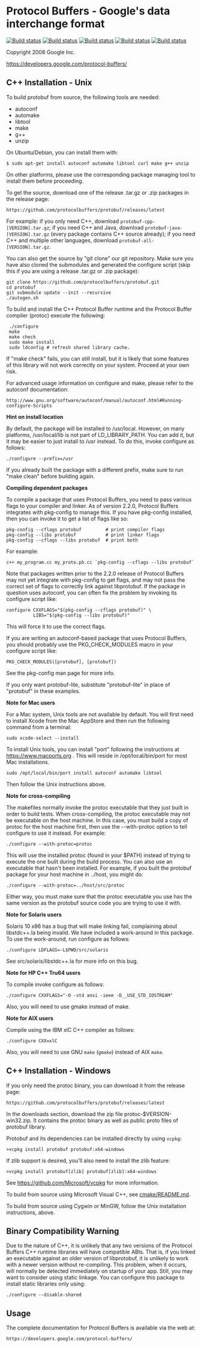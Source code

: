 Protocol Buffers - Google's data interchange format
===================================================

[![Build status](https://storage.googleapis.com/protobuf-kokoro-results/status-badge/linux-cpp_distcheck.png)](https://fusion.corp.google.com/projectanalysis/current/KOKORO/prod:protobuf%2Fgithub%2Fmaster%2Fubuntu%2Fcpp_distcheck%2Fcontinuous) [![Build status](https://storage.googleapis.com/protobuf-kokoro-results/status-badge/linux-bazel.png)](https://fusion.corp.google.com/projectanalysis/current/KOKORO/prod:protobuf%2Fgithub%2Fmaster%2Fubuntu%2Fbazel%2Fcontinuous) [![Build status](https://storage.googleapis.com/protobuf-kokoro-results/status-badge/macos-cpp.png)](https://fusion.corp.google.com/projectanalysis/current/KOKORO/prod:protobuf%2Fgithub%2Fmaster%2Fmacos%2Fcpp%2Fcontinuous) [![Build status](https://storage.googleapis.com/protobuf-kokoro-results/status-badge/macos-cpp_distcheck.png)](https://fusion.corp.google.com/projectanalysis/current/KOKORO/prod:protobuf%2Fgithub%2Fmaster%2Fmacos%2Fcpp_distcheck%2Fcontinuous) [![Build status](https://ci.appveyor.com/api/projects/status/73ctee6ua4w2ruin?svg=true)](https://ci.appveyor.com/project/protobuf/protobuf)

Copyright 2008 Google Inc.

https://developers.google.com/protocol-buffers/

C++ Installation - Unix
-----------------------

To build protobuf from source, the following tools are needed:

  * autoconf
  * automake
  * libtool
  * make
  * g++
  * unzip

On Ubuntu/Debian, you can install them with:

    $ sudo apt-get install autoconf automake libtool curl make g++ unzip

On other platforms, please use the corresponding package managing tool to
install them before proceeding.

To get the source, download one of the release .tar.gz or .zip packages in the
release page:

    https://github.com/protocolbuffers/protobuf/releases/latest

For example: if you only need C++, download `protobuf-cpp-[VERSION].tar.gz`; if
you need C++ and Java, download `protobuf-java-[VERSION].tar.gz` (every package
contains C++ source already); if you need C++ and multiple other languages,
download `protobuf-all-[VERSION].tar.gz`.

You can also get the source by "git clone" our git repository. Make sure you
have also cloned the submodules and generated the configure script (skip this
if you are using a release .tar.gz or .zip package):

    git clone https://github.com/protocolbuffers/protobuf.git
    cd protobuf
    git submodule update --init --recursive
    ./autogen.sh

To build and install the C++ Protocol Buffer runtime and the Protocol
Buffer compiler (protoc) execute the following:


     ./configure
     make
     make check
     sudo make install
     sudo ldconfig # refresh shared library cache.

If "make check" fails, you can still install, but it is likely that
some features of this library will not work correctly on your system.
Proceed at your own risk.

For advanced usage information on configure and make, please refer to the
autoconf documentation:

    http://www.gnu.org/software/autoconf/manual/autoconf.html#Running-configure-Scripts

**Hint on install location**

By default, the package will be installed to /usr/local.  However,
on many platforms, /usr/local/lib is not part of LD_LIBRARY_PATH.
You can add it, but it may be easier to just install to /usr
instead.  To do this, invoke configure as follows:

    ./configure --prefix=/usr

If you already built the package with a different prefix, make sure
to run "make clean" before building again.

**Compiling dependent packages**

To compile a package that uses Protocol Buffers, you need to pass
various flags to your compiler and linker.  As of version 2.2.0,
Protocol Buffers integrates with pkg-config to manage this.  If you
have pkg-config installed, then you can invoke it to get a list of
flags like so:


    pkg-config --cflags protobuf         # print compiler flags
    pkg-config --libs protobuf           # print linker flags
    pkg-config --cflags --libs protobuf  # print both


For example:

    c++ my_program.cc my_proto.pb.cc `pkg-config --cflags --libs protobuf`

Note that packages written prior to the 2.2.0 release of Protocol
Buffers may not yet integrate with pkg-config to get flags, and may
not pass the correct set of flags to correctly link against
libprotobuf.  If the package in question uses autoconf, you can
often fix the problem by invoking its configure script like:


    configure CXXFLAGS="$(pkg-config --cflags protobuf)" \
              LIBS="$(pkg-config --libs protobuf)"

This will force it to use the correct flags.

If you are writing an autoconf-based package that uses Protocol
Buffers, you should probably use the PKG_CHECK_MODULES macro in your
configure script like:

    PKG_CHECK_MODULES([protobuf], [protobuf])

See the pkg-config man page for more info.

If you only want protobuf-lite, substitute "protobuf-lite" in place
of "protobuf" in these examples.

**Note for Mac users**

For a Mac system, Unix tools are not available by default. You will first need
to install Xcode from the Mac AppStore and then run the following command from
a terminal:

    sudo xcode-select --install

To install Unix tools, you can install "port" following the instructions at
https://www.macports.org . This will reside in /opt/local/bin/port for most
Mac installations.

    sudo /opt/local/bin/port install autoconf automake libtool

Then follow the Unix instructions above.

**Note for cross-compiling**

The makefiles normally invoke the protoc executable that they just
built in order to build tests.  When cross-compiling, the protoc
executable may not be executable on the host machine.  In this case,
you must build a copy of protoc for the host machine first, then use
the --with-protoc option to tell configure to use it instead.  For
example:

    ./configure --with-protoc=protoc

This will use the installed protoc (found in your $PATH) instead of
trying to execute the one built during the build process.  You can
also use an executable that hasn't been installed.  For example, if
you built the protobuf package for your host machine in ../host,
you might do:

    ./configure --with-protoc=../host/src/protoc

Either way, you must make sure that the protoc executable you use
has the same version as the protobuf source code you are trying to
use it with.

**Note for Solaris users**

Solaris 10 x86 has a bug that will make linking fail, complaining
about libstdc++.la being invalid.  We have included a work-around
in this package.  To use the work-around, run configure as follows:

    ./configure LDFLAGS=-L$PWD/src/solaris

See src/solaris/libstdc++.la for more info on this bug.

**Note for HP C++ Tru64 users**

To compile invoke configure as follows:

    ./configure CXXFLAGS="-O -std ansi -ieee -D__USE_STD_IOSTREAM"

Also, you will need to use gmake instead of make.

**Note for AIX users**

Compile using the IBM xlC C++ compiler as follows:

    ./configure CXX=xlC

Also, you will need to use GNU `make` (`gmake`) instead of AIX `make`.

C++ Installation - Windows
--------------------------

If you only need the protoc binary, you can download it from the release
page:

    https://github.com/protocolbuffers/protobuf/releases/latest

In the downloads section, download the zip file protoc-$VERSION-win32.zip.
It contains the protoc binary as well as public proto files of protobuf
library.

Protobuf and its dependencies can be installed directly by using `vcpkg`:

    >vcpkg install protobuf protobuf:x64-windows

If zlib support is desired, you'll also need to install the zlib feature:

    >vcpkg install protobuf[zlib] protobuf[zlib]:x64-windows

See https://github.com/Microsoft/vcpkg for more information.

To build from source using Microsoft Visual C++, see [cmake/README.md](../cmake/README.md).

To build from source using Cygwin or MinGW, follow the Unix installation
instructions, above.

Binary Compatibility Warning
----------------------------

Due to the nature of C++, it is unlikely that any two versions of the
Protocol Buffers C++ runtime libraries will have compatible ABIs.
That is, if you linked an executable against an older version of
libprotobuf, it is unlikely to work with a newer version without
re-compiling.  This problem, when it occurs, will normally be detected
immediately on startup of your app.  Still, you may want to consider
using static linkage.  You can configure this package to install
static libraries only using:

    ./configure --disable-shared

Usage
-----

The complete documentation for Protocol Buffers is available via the
web at:

    https://developers.google.com/protocol-buffers/
